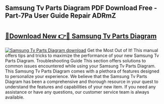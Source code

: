 ## Samsung Tv Parts Diagram PDF Download Free - Part-7Pa User Guide Repair ADRmZ

# <h2><a href="http://dfsyv6.blite.top/?on=Samsung+Tv+Parts+Diagram">🔗Download New 👉🔴 Samsung Tv Parts Diagram</a></h2>

[![Samsung Tv Parts Diagram download](https://i.imgur.com/lujVjoI.png)](http://dfsyv6.blite.top/?on=Samsung+Tv+Parts+Diagram)
Get the Most Out of It! This manual offers tips and tricks to maximize the performance of your new Samsung Tv Parts Diagram. Troubleshooting Guide This section offers solutions to common issues encountered while using your Samsung Tv Parts Diagram. This Samsung Tv Parts Diagram comes with a plethora of features designed to personalize your experience. We believe that the Samsung Tv Parts Diagram has been a comprehensive and thorough resource in your quest to understand the features and capabilities of your new item. If you need any assistance or have any questions, our customer service team is always available.
